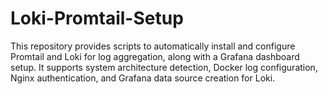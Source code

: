 # Loki-Promtail-Setup
This repository provides scripts to automatically install and configure Promtail and Loki for log aggregation, along with a Grafana dashboard setup. It supports system architecture detection, Docker log configuration, Nginx authentication, and Grafana data source creation for Loki.
